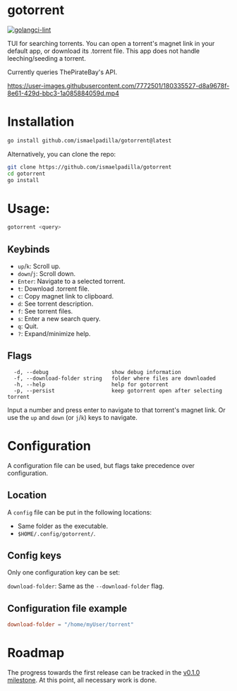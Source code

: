 # gotorrent

[![golangci-lint](https://github.com/ismaelpadilla/gotorrent/actions/workflows/golangci-lint.yml/badge.svg)](https://github.com/ismaelpadilla/gotorrent/actions/workflows/golangci-lint.yml)

TUI for searching torrents. You can open a torrent's magnet link in your default app, or download its .torrent file. This app does not handle leeching/seeding a torrent.

Currently queries ThePirateBay's API.

https://user-images.githubusercontent.com/7772501/180335527-d8a9678f-8e61-429d-bbc3-1a085884059d.mp4

# Installation

```sh
go install github.com/ismaelpadilla/gotorrent@latest
```

Alternatively, you can clone the repo:

```sh
git clone https://github.com/ismaelpadilla/gotorrent
cd gotorrent
go install
```

# Usage:

```sh
gotorrent <query>
```

## Keybinds

- `up`/`k`: Scroll up.
- `down`/`j`: Scroll down.
- `Enter`: Navigate to a selected torrent.
- `t`: Download .torrent file.
- `c`: Copy magnet link to clipboard.
- `d`: See torrent description.
- `f`: See torrent files.
- `s`: Enter a new search query.
- `q`: Quit.
- `?`: Expand/minimize help.

## Flags

```
  -d, --debug                    show debug information
  -f, --download-folder string   folder where files are downloaded
  -h, --help                     help for gotorrent
  -p, --persist                  keep gotorrent open after selecting torrent
```

Input a number and press enter to navigate to that torrent's magnet link. Or use the `up` and `down` (or `j`/`k`) keys to navigate.

# Configuration

A configuration file can be used, but flags take precedence over configuration.

## Location

A `config` file can be put in the following locations:

- Same folder as the executable.
- `$HOME/.config/gotorrent/`.

## Config keys

Only one configuration key can be set:

`download-folder`: Same as the `--download-folder` flag.

## Configuration file example

```toml
download-folder = "/home/myUser/torrent"
```


# Roadmap

The progress towards the first release can be tracked in the [v0.1.0 milestone](https://github.com/ismaelpadilla/gotorrent/milestone/1). At this point, all necessary work is done.
